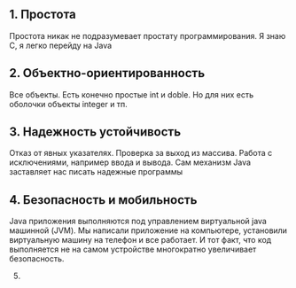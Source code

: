 ## 1. Простота
Простота никак не подразумевает простату программирования. Я знаю C, я легко перейду на Java
## 2. Объектно-ориентированность
Все объекты. Есть конечно простые int и doble. Но для них есть оболочки объекты integer и тп.

## 3. Надежность устойчивость 
Отказ от явных указателях. Проверка за выход из массива. Работа с исключениями, например ввода и вывода. Сам механизм Java заставляет нас писать надежные программы

## 4. Безопасность и мобильность
Java приложения выполняются под управлением виртуальной java машинной (JVM). Мы написали приложение на компьютере, установили виртуальную машину на телефон и все работает. И тот факт, что код выполняется не на самом устройстве многократно увеличивает безопасность.

5. 